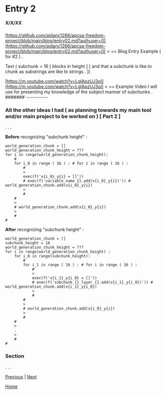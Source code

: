 # Entry 2
##### X/X/XX

[https://github.com/aidanc1266/apcsa-freedom-project/blob/main/blog/entry02.md?authuser=0](https://github.com/aidanc1266/apcsa-freedom-project/blob/main/blog/entry02.md?authuser=0) < == Blog Entry Example ( for #2 ) . 

Text ( subchunk = 16 [ blocks in height ] [ and that a subchunk is like to chunk as substrings are like to strings . ]) 

[https://m.youtube.com/watch?v=LglApzUJ3oI](https://m.youtube.com/watch?v=LglApzUJ3oI) < == Example Video I will use for presenting my knowledge of the subject manner of subchunks . 
####### -----------

### All the other ideas I had ( as planning towards my main tool and/or main project to be worked on ) [ Part 2 ] 

. . . 

**Before** recognizing "subchunk height" : 
```langauge 
world_generation_chunk = [] 
world_generation_chunk_height = ???
for i in range(world_generation_chunk_height):
    # 
    for i_0 in range ( 16 ) : # for i in range ( 16 ) : 
        # 
        >
        exec(f('x{i_0}_y{i} = []')) 
        # exec(f('variable_name_{}.add(x{i_0}_y{i})')) # world_generation_chunk.add(x{i_0}_y{i})
        >
        # 
    # 
    >
    # world_generation_chunk.add(x{i_0}_y{i}) 
    >
    # 
# 
``` 

**After** recognizing "subchunk height" : 
```language
world_generation_chunk = [] 
subchunk_height = 16
world_generation_chunk_height = ???
for i in range(world_generation_chunk_height) : 
    for i_0 in range(subchunk_height):
        # 
        for i_1 in range ( 16 ) : # for i in range ( 16 ) : 
            # 
            >
            exec(f('x{i_1}_y{i_0} = []')) 
            # exec(f('subchunk_{}_layer_{}.add(x{i_1}_y{i_0})')) # world_generation_chunk.add(x{i_1}_y{i_0})
            >
            # 
        # 
        >
        # world_generation_chunk.add(x{i_0}_y{i}) 
        >
        # 
    # 
    >
    .
    >
    # 
# 
``` 

### Section 

. . . 

[Previous](entry01.md) | [Next](entry03.md)

[Home](../README.md)
